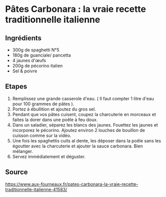 # Pâtes Carbonara : la vraie recette traditionnelle italienne

## Ingrédients

* 300g de spaghetti N°5
* 180g de guanciale/ pancetta
* 4 jaunes d'œufs
* 200g de pécorino italien
* Sel & poivre

## Etapes

1. Remplissez une grande casserole d'eau. ( Il faut compter 1 litre d'eau pour 100 grammes de pâtes ).
1. Portez à ébullition et ajoutez du gros sel.
1. Pendant que vos pâtes cuisent, coupez la charcuterie en morceaux et faites la dorer dans une poêle à feu doux.
1. Dans un saladier, séparez les blancs des jaunes. Fouettez les jaunes et incorporez le pécorino. Ajoutez environ 2 louches de bouillon de cuisson comme sur la vidéo.
1. Une fois les spaghettis cuits al dente, les déposer dans la poêle sans les égoutter avec la charcuterie et ajouter la sauce carbonara. Bien mélanger.
1. Servez immédiatement et déguster.


## Source
https://www.aux-fourneaux.fr/pates-carbonara-la-vraie-recette-traditionnelle-italienne-41583/
